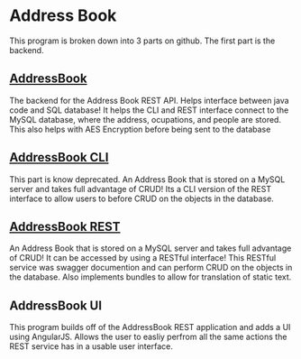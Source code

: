 # Address Book
This program is broken down into 3 parts on github. The first part is the backend.
## [AddressBook](https://jstockley.com/AddressBook)
   The backend for the Address Book REST API. Helps interface between java code and SQL database! It helps the CLI and REST interface connect to the MySQL database, where the address, ocupations, and people are stored. This also helps with AES Encryption before being sent to the database
    
 ## [AddressBook CLI](https://jstockley.com/AddressBookCLI)
   This part is know deprecated. An Address Book that is stored on a MySQL server and takes full advantage of CRUD! Its a CLI version of the REST interface to allow users to before CRUD on the objects in the database.
    
 ## [AddressBook REST](https://jstockley.com/AddressBookREST)
   An Address Book that is stored on a MySQL server and takes full advantage of CRUD! It can be accessed by using a RESTful interface! This RESTful service was swagger documention and can perform CRUD on the objects in the database. Also implements bundles to allow for translation of static text.
    
 ## AddressBook UI
   This program builds off of the AddressBook REST application and adds a UI using AngularJS. Allows the user to easliy perfrom all the same actions the REST service has in a usable user interface.
